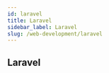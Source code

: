 ```yaml
---
id: laravel
title: Laravel
sidebar_label: Laravel
slug: /web-development/laravel
---
```


## Laravel
